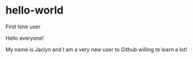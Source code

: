 # hello-world
First time user

Hello everyone! 

My name is Jaclyn and I am a very new user to Github willing to learn a lot!
